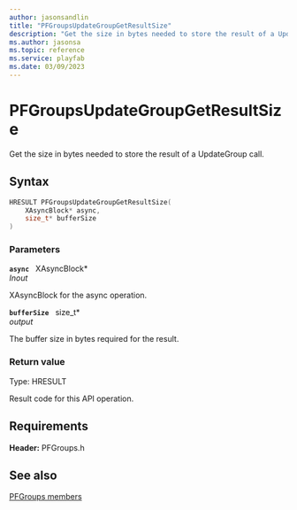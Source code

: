 ```yaml
---
author: jasonsandlin
title: "PFGroupsUpdateGroupGetResultSize"
description: "Get the size in bytes needed to store the result of a UpdateGroup call."
ms.author: jasonsa
ms.topic: reference
ms.service: playfab
ms.date: 03/09/2023
---
```


# PFGroupsUpdateGroupGetResultSize  

Get the size in bytes needed to store the result of a UpdateGroup call.  

## Syntax  
  
```cpp
HRESULT PFGroupsUpdateGroupGetResultSize(  
    XAsyncBlock* async,  
    size_t* bufferSize  
)  
```  
  
### Parameters  
  
**`async`** &nbsp; XAsyncBlock*  
*_Inout_*  
  
XAsyncBlock for the async operation.  
  
**`bufferSize`** &nbsp; size_t*  
*output*  
  
The buffer size in bytes required for the result.  
  
  
### Return value
Type: HRESULT
  
Result code for this API operation.
  
  
## Requirements  
  
**Header:** PFGroups.h
  
## See also  
[PFGroups members](../pfgroups_members.md)  

  
  
